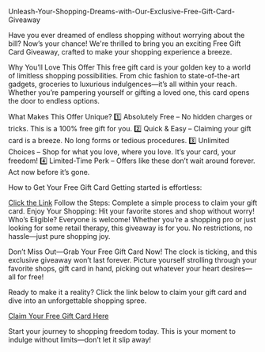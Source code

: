Unleash-Your-Shopping-Dreams-with-Our-Exclusive-Free-Gift-Card-Giveaway

Have you ever dreamed of endless shopping without worrying about the bill? Now’s your chance! We're thrilled to bring you an exciting Free Gift Card Giveaway, crafted to make your shopping experience a breeze.

Why You’ll Love This Offer
This free gift card is your golden key to a world of limitless shopping possibilities. From chic fashion to state-of-the-art gadgets, groceries to luxurious indulgences—it’s all within your reach. Whether you’re pampering yourself or gifting a loved one, this card opens the door to endless options.

What Makes This Offer Unique?
1️⃣ Absolutely Free – No hidden charges or tricks. This is a 100% free gift for you.
2️⃣ Quick & Easy – Claiming your gift card is a breeze. No long forms or tedious procedures.
3️⃣ Unlimited Choices – Shop for what you love, where you love. It’s your card, your freedom!
4️⃣ Limited-Time Perk – Offers like these don’t wait around forever. Act now before it’s gone.

How to Get Your Free Gift Card
Getting started is effortless:

[Click the Link](http://surl.li/gzpeuz)
Follow the Steps: Complete a simple process to claim your gift card.
Enjoy Your Shopping: Hit your favorite stores and shop without worry!
Who’s Eligible?
Everyone is welcome! Whether you’re a shopping pro or just looking for some retail therapy, this giveaway is for you. No restrictions, no hassle—just pure shopping joy.

Don’t Miss Out—Grab Your Free Gift Card Now!
The clock is ticking, and this exclusive giveaway won’t last forever. Picture yourself strolling through your favorite shops, gift card in hand, picking out whatever your heart desires—all for free!

Ready to make it a reality? Click the link below to claim your gift card and dive into an unforgettable shopping spree.

[Claim Your Free Gift Card Here](http://surl.li/gzpeuz)

Start your journey to shopping freedom today. This is your moment to indulge without limits—don’t let it slip away!
